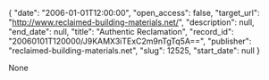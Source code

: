 {
  "date": "2006-01-01T12:00:00", 
  "open_access": false, 
  "target_url": "http://www.reclaimed-building-materials.net/", 
  "description": null, 
  "end_date": null, 
  "title": "Authentic Reclamation", 
  "record_id": "20060101T120000/J9KAMX3iTExC2m9nTgTq5A==", 
  "publisher": "reclaimed-building-materials.net", 
  "slug": 12525, 
  "start_date": null
}

None